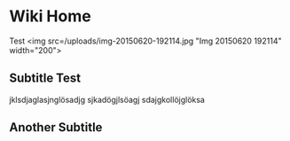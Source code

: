 <!-- TITLE: Home -->
<!-- SUBTITLE: A quick summary of Home -->

# Wiki Home
Test
<img src=/uploads/img-20150620-192114.jpg "Img 20150620 192114" width="200">
## Subtitle Test
jklsdjaglasjnglösadjg
sjkadögjlsöagj
sdajgkollöjglöksa
## Another Subtitle

